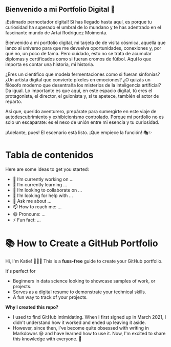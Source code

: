 ## Bienvenido a mi Portfolio Digital 👋

¡Estimado pernoctador digital! Si has llegado hasta aquí, es porque tu curiosidad ha superado el umbral de lo mundano y te has adentrado en el fascinante mundo de Artai Rodríguez Moimenta. 

Bienvenido a mi portfolio digital, mi tarjeta de de visita cósmica, aquella que lanzo al universo para que me devuelva oportunidades, conexiones y, por qué no, un poco de fama. Pero cuidado, esto no se trata de acumular diplomas y certificados como si fueran cromos de fútbol. Aquí lo que importa es contar una historia, mi historia.

¿Eres un científico que modela fermentaciones como si fueran sinfonías? ¿Un artista digital que convierte píxeles en emociones? ¿O quizás un filósofo moderno que desentraña los misterios de la inteligencia artificial? Da igual. Lo importante es que aquí, en este espacio digital, tú eres el protagonista, el director, el guionista y, si te apetece, también el actor de reparto.

Así que, querido aventurero, prepárate para sumergirte en este viaje de autodescubrimiento y exhibicionismo controlado. Porque mi portfolio no es solo un escaparate: es el nexo de unión entre mi esencia y tu curiosidad.

¡Adelante, pues! El escenario está listo. ¡Que empiece la función! 🎭✨

# Tabla de contenidos
Here are some ideas to get you started:

- 🔭 I’m currently working on ...
- 🌱 I’m currently learning ...
- 👯 I’m looking to collaborate on ...
- 🤔 I’m looking for help with ...
- 💬 Ask me about ...
- 📫 How to reach me: ...
- 😄 Pronouns: ...
- ⚡ Fun fact: ...


# 📚 How to Create a GitHub Portfolio

Hi, I'm Katie! 🙋🏻‍♀️ This is a **fuss-free** guide to create your GitHub portfolio. 

It's perfect for
- Beginners in data science looking to showcase samples of work, or projects.
- Serves as a digital resume to demonstrate your technical skills. 
- A fun way to track of your projects.

**Why I created this repo?**
- I used to find GitHub intimidating. When I first signed up in March 2021, I didn't understand how it worked and ended up leaving it aside. 
- However, since then, I've become quite obsessed with writing in Markdowns 😆 and have learned how to use it. Now, I'm excited to share this knowledge with everyone. 🙂
